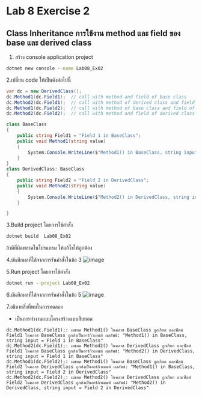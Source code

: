 # Lab 8 Exercise 2

## Class Inheritance การใช้งาน method และ field ของ base และ  derived class

1. สร้าง console application project

```cmd
dotnet new console --name Lab08_Ex02
```

2.เปลี่ยน code ให้เป็นดังต่อไปนี้

```cs
var dc = new DerivedClass();
dc.Method1(dc.Field1);  // call with method and field of base class
dc.Method2(dc.Field1);  // call with method of derived class and field of base class
dc.Method1(dc.Field2);  // call with method of base class and field of derived class
dc.Method2(dc.Field2);  // call with method and field of derived class

class BaseClass
{
    public string Field1 = "Field 1 in BaseClass";
    public void Method1(string value)
    {
        System.Console.WriteLine($"Method1() in BaseClass, string input = {value} ");
    }
}
class DerivedClass: BaseClass
{
    public string Field2 = "Field 2 in DerivedClass";
    public void Method2(string value)
    {
        System.Console.WriteLine($"Method2() in DerivedClass, string input = {value} ");
    }

}
```

3.Build project โดยการใช้คำสั่ง

```cmd
dotnet build  Lab08_Ex02
```

ถ้ามีที่ผิดพลาดในโปรแกรม ให้แก้ไขให้ถูกต้อง

4.บันทึกผลที่ได้จากการรันคำสั่งในข้อ 3
![image](https://github.com/65030121natthamon/03376836-OOP-2566-Lab-08/assets/144195611/7227daf3-6536-4f7f-b9e9-661fd9a87136)

5.Run project โดยการใช้คำสั่ง

```cmd
dotnet run --project Lab08_Ex02
```

6.บันทึกผลที่ได้จากการรันคำสั่งในข้อ 5
![image](https://github.com/65030121natthamon/03376836-OOP-2566-Lab-08/assets/144195611/8f68985f-2ec5-4f60-9364-e3b55fbf60e0)

7.อธิบายสิ่งที่พบในการทดลอง
- เป็นการทำงานแบบโครงสร้างแบบสืบทอด
```
dc.Method1(dc.Field1);: เมธอด Method1() ในคลาส BaseClass ถูกเรียก และฟิลด์ Field1 ในคลาส BaseClass ถูกส่งเป็นอาร์กิวเมนต์ ผลลัพธ์: "Method1() in BaseClass, string input = Field 1 in BaseClass"
dc.Method2(dc.Field1);: เมธอด Method2() ในคลาส DerivedClass ถูกเรียก และฟิลด์ Field1 ในคลาส BaseClass ถูกส่งเป็นอาร์กิวเมนต์ ผลลัพธ์: "Method2() in DerivedClass, string input = Field 1 in BaseClass"
dc.Method1(dc.Field2);: เมธอด Method1() ในคลาส BaseClass ถูกเรียก และฟิลด์ Field2 ในคลาส DerivedClass ถูกส่งเป็นอาร์กิวเมนต์ ผลลัพธ์: "Method1() in BaseClass, string input = Field 2 in DerivedClass"
dc.Method2(dc.Field2);: เมธอด Method2() ในคลาส DerivedClass ถูกเรียก และฟิลด์ Field2 ในคลาส DerivedClass ถูกส่งเป็นอาร์กิวเมนต์ ผลลัพธ์: "Method2() in DerivedClass, string input = Field 2 in DerivedClass"
```
